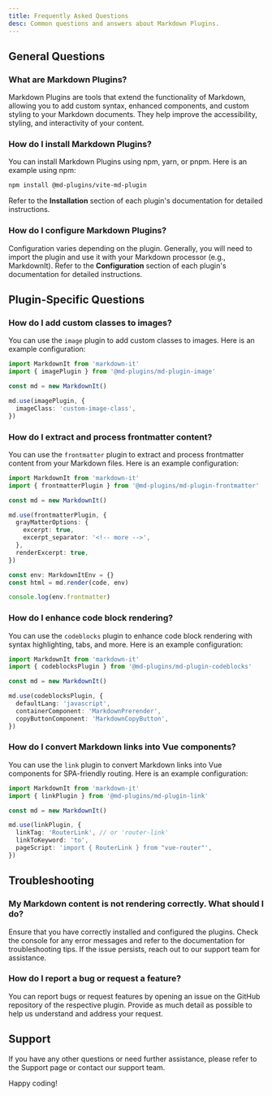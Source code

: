 ```yaml
---
title: Frequently Asked Questions
desc: Common questions and answers about Markdown Plugins.
---
```


## General Questions

### What are Markdown Plugins?

Markdown Plugins are tools that extend the functionality of Markdown, allowing you to add custom syntax, enhanced components, and custom styling to your Markdown documents. They help improve the accessibility, styling, and interactivity of your content.

### How do I install Markdown Plugins?

You can install Markdown Plugins using npm, yarn, or pnpm. Here is an example using npm:

```bash
npm install @md-plugins/vite-md-plugin
```

Refer to the **Installation** section of each plugin's documentation for detailed instructions.

### How do I configure Markdown Plugins?

Configuration varies depending on the plugin. Generally, you will need to import the plugin and use it with your Markdown processor (e.g., MarkdownIt). Refer to the **Configuration** section of each plugin's documentation for detailed instructions.

## Plugin-Specific Questions

### How do I add custom classes to images?

You can use the `image` plugin to add custom classes to images. Here is an example configuration:

```typescript
import MarkdownIt from 'markdown-it'
import { imagePlugin } from '@md-plugins/md-plugin-image'

const md = new MarkdownIt()

md.use(imagePlugin, {
  imageClass: 'custom-image-class',
})
```

### How do I extract and process frontmatter content?

You can use the `frontmatter` plugin to extract and process frontmatter content from your Markdown files. Here is an example configuration:

```typescript
import MarkdownIt from 'markdown-it'
import { frontmatterPlugin } from '@md-plugins/md-plugin-frontmatter'

const md = new MarkdownIt()

md.use(frontmatterPlugin, {
  grayMatterOptions: {
    excerpt: true,
    excerpt_separator: '<!-- more -->',
  },
  renderExcerpt: true,
})

const env: MarkdownItEnv = {}
const html = md.render(code, env)

console.log(env.frontmatter)
```

### How do I enhance code block rendering?

You can use the `codeblocks` plugin to enhance code block rendering with syntax highlighting, tabs, and more. Here is an example configuration:

```typescript
import MarkdownIt from 'markdown-it'
import { codeblocksPlugin } from '@md-plugins/md-plugin-codeblocks'

const md = new MarkdownIt()

md.use(codeblocksPlugin, {
  defaultLang: 'javascript',
  containerComponent: 'MarkdownPrerender',
  copyButtonComponent: 'MarkdownCopyButton',
})
```

### How do I convert Markdown links into Vue components?

You can use the `link` plugin to convert Markdown links into Vue components for SPA-friendly routing. Here is an example configuration:

```typescript
import MarkdownIt from 'markdown-it'
import { linkPlugin } from '@md-plugins/md-plugin-link'

const md = new MarkdownIt()

md.use(linkPlugin, {
  linkTag: 'RouterLink', // or 'router-link'
  linkToKeyword: 'to',
  pageScript: 'import { RouterLink } from "vue-router"',
})
```

## Troubleshooting

### My Markdown content is not rendering correctly. What should I do?

Ensure that you have correctly installed and configured the plugins. Check the console for any error messages and refer to the documentation for troubleshooting tips. If the issue persists, reach out to our support team for assistance.

### How do I report a bug or request a feature?

You can report bugs or request features by opening an issue on the GitHub repository of the respective plugin. Provide as much detail as possible to help us understand and address your request.

## Support

If you have any other questions or need further assistance, please refer to the Support page or contact our support team.

Happy coding!
